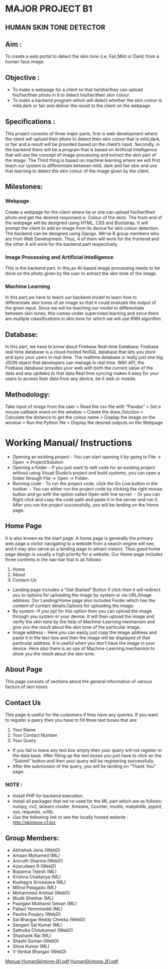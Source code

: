 # MAJOR PROJECT B1
## HUMAN SKIN TONE DETECTOR

## Aim :
To create a web portal to detect the skin tone (i.e, Fair,Mild or Dark) from a human face image.

## Objective :
- To make a webpage for a client so that he/she/they can upload his/her/their photo in it to detect his/her/their skin colour.
- To make a backend program which will detect whether the skin colour is mild,dark or fair and deliver the result to the client on the webpage.

## Specifications :
This project consists of three major parts, first is web development where the client will upload their photo to detect their skin colour that is mild,dark, or fair and a result will be provided based on the client’s input. 
Secondly, in the backend there will be a program that is based on Artificial Intelligence that will use the concept of image processing and extract the skin part of the image. 
The Third thing is based on machine learning where we will first teach our system to differentiate between mild, dark and fair skin and use that learning to detect the skin colour of the image given by the client.

## Milestones:
### Webpage
Create a webpage for the client where he or she can upload his/her/their photo and get the desired response(i.e. Colour of the skin). 
The front end of the webpage will be designed using HTML, CSS and Bootstrap. It will prompt the client to add an image from its device for skin colour detection.
The backend can be designed using Django.
We’ve 8 group members who are from Web Development. Thus, 4 of them will work for the frontend and the other 4 will work for the backend part respectively.

### Image Processing and Artificial Intelligence
This is the backend part. In this,an AI-based image processing needs to be done on the photo given by the user  to extract the skin tone of the image. 

### Machine Learning
In this part,we have to teach our backend model to learn how to differentiate  skin tones of an image so that it could evaluate the output of the given input. Since we will be teaching our model to differentiate between skin tones, this comes under supervised learning and since there are multiple classifications in skin tone for which we will use KNN algorithm. 

## Database:
In this part, we have to know about Firebase Real-time Database. Firebase real-time database is a cloud-hosted NoSQL database that lets you store and sync your users in real-time. The realtime database is really just one big JSON  object that developers can manage in real time. With API, the Firebase database provides your web with both the current value of the data and any updates to that data.Real time syncing makes it easy for your users to access their data from any device, be it web or mobile. 

## Methodology:

Take input of image from the user > Read the csv file with “Pandas” > Set a mouse callback event on the window > Create the draw_function > Calculate the distance to get the colour name > Display the image on the window > Run the Python file > Display the desired outputs on the Webpage

# Working Manual/ Instructions
- Opening an existing project
            - You can start opening it by going to File → Open → Project/Solution
- Opening a folder
            - If you just want to edit code for an existing project without using Visual Studio’s project and build systems, you can open a folder through File → Open → Folder.
- Running code
            - To run the project code, click the Go Live button in the toolbar.
            - You can either run the project code by clicking the right mouse button and go with the option called Open with live server.
            - Or you can Right click and copy the code path and paste it in the server and run it.
            After you run the project successfully, you will be landing on the Home page.

## Home Page
It is also known as the start page. A home page is generally the primary web page a visitor navigating to a website from a search engine will see, and it may also serve as a landing page to attract visitors. Thus good home page design is usually a high priority for a website. Our Home page includes three contents in the nav-bar that is as follows:
1. Home
2. About
3. Contact-Us
- Landing page includes a “Get Started” Button if click then it will redirect you to options for 
uploading the image by system or via URL/Image address. Our Landing/Home page also 
includes Footer which has the content of contact details.Options for uploading the image:
- By system
            -If you opt for this option then you can upload the image through you system or your device. It will then upload the image and verify the skin tone by the help of Machine-Learning mechanism and give you the result about the skin tone of the particular image.
- Image address
            - Here you can easily just copy the image address and paste it in the text-box and then the image will be displayed of that particular address. It is useful when you don’t have the image in your device. Here also there is an use of Machine-Learning mechanism to show you the result about the skin tone.

## About Page
This page consists of sections about the general information of various factors of skin tones.

## Contact Us
This page is useful for the customers if they have any queries. If you want to register a query 
then you have to fill three text boxes that are:
1. Your Name
2. Your Contact Number
3. Your Query
- If you fail to leave any text box empty then your query will not register in the data base. After filling up the text boxes you just have to click on the “Submit” button and then your query will be registering successfully.
- After the submission of the query, you will be landing on “Thank You” page.

### NOTE :
- Install PHP for backend execution.
- Install all packages that we’ve used for the ML part which are as follows: numpy, cv2, sklearn.cluster, Kmeans, Counter, imutils, matplotlib, pyplot, sys, requests, urllib.
- Use the following link to see the locally hosted website : http://skintone.c1.biz

## Group Members:
- Abhishek Jena (WebD)
- Amaan Mohamed (ML)
- Anirudh Sharma (WebD)
- Azarudeen R (WebD)
- Bopanna Tejesh (ML)
- Krishna Chaitanya (ML)
- Kushagra Srivastava (ML)
- Milind Palagadu (ML)
- Mohammed Arshad (WebD)
- Mudit Shekhar (ML)
- Paargavi Muthamil Selvan (ML)
- Pallavi Yemmireddi (ML)
- Pavitra Poojary (WebD)
- Sai Bhargav Reddy Chekka (WebD)
- Sangani Sai Kumar (ML)
- Sathvika Chilukumari (WebD)
- Shashank Rai (ML)
- Shashi Suman (WebD)
- Shiva Kumar (ML)
- V Venkat Bhargav (WebD)


[Manual HumanSkintone-B1.pdf](https://github.com/AnirudhJS07/Human-Skintone-B1/files/6527963/Manual.HumanSkintone-B1.pdf)
[HumanSkintone_B1.pdf](https://github.com/AnirudhJS07/Human-Skintone-B1/files/6527964/HumanSkintone_B1.pdf)


